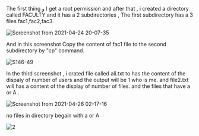 The first thing و I get a root permission  and after that , i created a directory called FACULTY and it has a 2 subdirectories , The first subdirectory has a 3 files fac1,fac2,fac3.

![Screenshot from 2021-04-24 20-07-35](https://user-images.githubusercontent.com/77538165/116014794-e1da2680-a5eb-11eb-977c-818575f39573.png)

 
And in this screenshot Copy the content of fac1 file to the second subdirectory by "cp" command. 

![S146-49](https://user-images.githubusercontent.com/77538165/116015728-359a3f00-a5ef-11eb-804c-b1a5e0a5aa88.png)

In the third screenshot , i crated file called ali.txt to has the content of the dispaly of number of users and the output will  be 1 who is me. 
and file2.txt will has a content of the display of number of files. 
and the files that have a or A . 


![Screenshot from 2021-04-26 02-17-16](https://user-images.githubusercontent.com/77538165/116017274-04703d80-a5f4-11eb-8aae-e9c804ff0559.png)

no files in directory begain with a or A

![2](https://user-images.githubusercontent.com/77538165/116131076-ca994880-a680-11eb-88cb-79f54a41344a.png)
